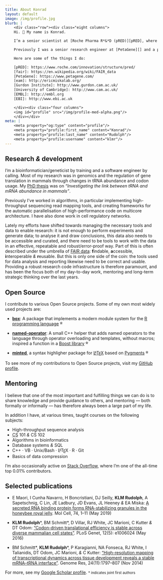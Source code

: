 ```yaml
---
title: About Konrad
layout: default
image: /img/profile.jpg
blurb: |
    <div class="row"><div class="eight columns">
    Hi. 👋 My name is Konrad.

    I’m a senior scientist at [Roche Pharma R*&*D (pRED)][pRED], where I am contributing to the [FAIRification of research data][fair].

    Previously I was a senior research engineer at [PetaGene][] and a postdoctoral researcher in [Eric Miska’s group][eam] ([Gurdon Institute][]). I have a PhD from the [University of Cambridge][], supervised by John Marioni at the [European Bioinformatics Institute][EBI] (<abbr>[EMBL][]</abbr>-<abbr>EBI</abbr>).

    Here are some of the things I do:

    [pRED]: https://www.roche.com/innovation/structure/pred/
    [fair]: https://en.wikipedia.org/wiki/FAIR_data
    [PetaGene]: https://www.petagene.com/
    [eam]: http://ericmiskalab.org/
    [Gurdon Institute]: http://www.gurdon.cam.ac.uk/
    [University of Cambridge]: http://www.cam.ac.uk/
    [EMBL]: http://embl.org
    [EBI]: http://www.ebi.ac.uk

    </div><div class="four columns">
    <img id="profile" src="/img/profile-med-alpha.png"/>
    </div></div>
meta: |
    <meta property="og:type" content="profile"/>
    <meta property="profile:first_name" content="Konrad"/>
    <meta property="profile:last_name" content="Rudolph"/>
    <meta property="profile:username" content="klmr"/>
---
```


## Research *&* development

I’m a bioinformatician/geneticist by training and a software engineer by calling. Most of my research was in genomics and the regulation of gene translation in mammals through changes in <abbr>tRNA</abbr> abundance and codon usage. My [PhD thesis][] was on *“Investigating the link between <abbr>tRNA</abbr> and <abbr>mRNA</abbr> abundance in mammals”*.

Previously I’ve worked in algorithms, in particular implementing high-throughput sequencing read mapping tools, and creating frameworks for the automatic parallelisation of high-performance code on multicore architecture. I have also done work in cell regulatory networks.

Lately my efforts have shifted towards managing the necessary tools and data to enable research: it is not enough to perform experiments and generate data; to analyse it and draw conclusions, this data also needs to be accessible and curated, and there need to be tools to work with the data in an effective, repeatable and robust/error-proof way. Part of this is often described under the umbrella of [FAIR data][]: **f**indable, **a**ccessible, **i**nteroperable *&* **r**eusable. But this is only one side of the coin: the tools used for data analysis and reporting likewise need to be correct and usable. Providing a robust research code infrastructure is therefore paramount, and has been the focus both of my day-to-day work, mentoring and long-term strategic thinking over the last years.

## Open Source

I contribute to various Open Source projects. Some of my own most widely used projects are:

* **[box][]**: A package that implements a modern module system for the [R programming language][R]<span class="gh-stars" data-repo="klmr/box"></span>

* **[named-operator][]**: A small C++ helper that adds named operators to the language through operator overloading and templates, without macros; inspired a function in a [Boost library][boost.hof]<span class="gh-stars" data-repo="klmr/named-operator"></span>

* **[minted][]**, a syntax highligher package for [<span style="letter-spacing: -0.3em">L</span><span style="font-size: 0.7em; letter-spacing: -0.1em; vertical-align: 0.3em">A</span><span style="letter-spacing: -0.1em">T</span><span style="letter-spacing: -0.1em; vertical-align: -0.2em;">E</span>X][LaTeX] based on [Pygments][]<span class="gh-stars" data-repo="gpoore/minted"></span>

To see more of my contributions to Open Source projects, visit my  [GitHub profile][GitHub].

## Mentoring

I believe that one of the most important and fulfilling things we can do is to share knowledge and provide guidance to others, and mentoring — both formally or informally — has therefore always been a large part of my life.

In addition I have, at various times, taught courses on the following subjects:

* High-throughput sequence analysis
* <abbr title="computer science">CS</abbr> 101 *&* <abbr>CS</abbr> 102
* Algorithms in bioinformatics
* Database systems *&* <abbr>SQL</abbr>
* C++ · <abbr>VB</abbr> · Unix/Bash · <span style="letter-spacing: -0.3em">L</span><span style="font-size: 0.7em; letter-spacing: -0.1em; vertical-align: 0.3em">A</span><span style="letter-spacing: -0.1em">T</span><span style="letter-spacing: -0.1em; vertical-align: -0.2em;">E</span>X · R · Git
* Basics of data compression

I’m also occasionally active on [Stack Overflow][], where I’m one of the all-time top 0.01% contributors.

## Selected publications

* <span class="bib authors">E Maori, I Cunha Navarro, H Boncristiani, DJ Seilly, **KLM Rudolph**, A Sapetschnig, C Lin, JE Ladbury, JD Evans, JL Heeney *&* EA Miska</span>: [<span class="bib title">A secreted RNA binding protein forms RNA-stabilizing granules in the honeybee royal jelly</span>][bib-3]. <span class="bib journal">Mol Cell</span>, <span class="bib issue">74, 1–11</span> (<span class="bib date">May 2019</span>)

* <span class="bib authors">**KLM Rudolph**\*, BM Schmitt\*, D Villar, RJ White, JC Marioni, C Kutter *&* DT Odom</span>: [<span class="bib title">“Codon-driven translational efficiency is stable across diverse mammalian cell states”</span>][bib-2]. <span class="bib journal">PLoS Genet</span>, <span class="bib issue">12(5): e1006024</span> (<span class="bib date">May 2016</span>)

* <span class="bib authors">BM Schmitt\*, **KLM Rudolph**\*, P Karagianni, NA Fonseca, RJ White, I Talianidis, DT Odom, JC Marioni, *&* C Kutter</span>: [<span class="bib title">“High-resolution mapping of transcriptional dynamics across tissue development reveals a stable <abbr>mRNA</abbr>–<abbr>tRNA</abbr> interface”</span>][bib-1]. <span class="bib journal">Genome Res</span>, <span class="bib issue">24(11):1797–807</span> (<span class="bib date">Nov 2014</span>)

For more, see my [Google Scholar profile][]. <small>\* indicates joint first authors</small>

[PhD thesis]: https://github.com/klmr/thesis
[R]: http://r-project.org
[box]: https://github.com/klmr/box
[named-operator]: https://github.com/klmr/named-operator
[boost.hof]: https://www.boost.org/doc/libs/1_78_0/libs/hof/doc/html/include/boost/hof/infix.html
[LaTeX]: https://www.latex-project.org/
[minted]: http://ctan.org/pkg/minted
[Pygments]: http://pygments.org/
[Google Scholar profile]: https://scholar.google.com/citations?user=ALuSMe8AAAAJ&hl=en
[bib-1]: https://doi.org/10.1101/gr.176784.114
[bib-2]: https://doi.org/10.1371/journal.pgen.1006024
[bib-3]: https://doi.org/10.1016/j.molcel.2019.03.010
[Stack Overflow]: https://stackoverflow.com/users/1968/konrad-rudolph
[GitHub]: https://github.com/klmr
[FAIR data]: https://en.wikipedia.org/wiki/FAIR_data

<script>
;(() => {
    const starred = document.getElementsByClassName('gh-stars')
    for (const star of starred) {
        const url = `https://api.github.com/repos/${star.dataset.repo}`
        fetch(url)
            .then(res => {
                if (res.ok) return res.json()
                return Promise.reject(new Error(`Status code ${res.status}`))
            })
            .then(out => {
                const count = Number(out.stargazers_count)
                star.innerHTML = `<span title="${count} GitHub stargazers">${count}</span>`
            })
    }
})()
</script>
<style>
.gh-stars { font-size: 0.8em; padding-left: 2px; vertical-align: top; }
.gh-stars::before { content: '☆'; }
</style>
